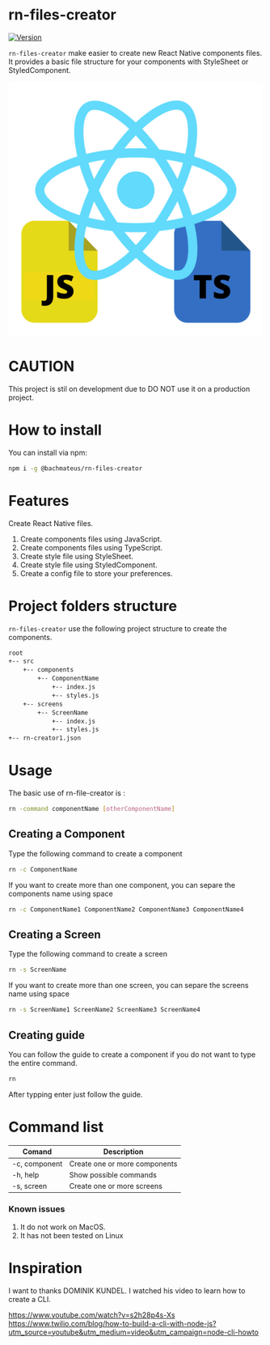 # rn-files-creator
[![Version](https://img.shields.io/npm/v/@bachmateus/rn-files-creator.svg)](https://www.npmjs.com/package/@bachmateus/rn-files-creator)

`rn-files-creator` make easier to create new React Native components files. It provides a basic file structure for your components with StyleSheet or StyledComponent.

![](logo.png)

# CAUTION
This project is stil on development due to DO NOT use it on a production project.

# How to install
You can install via npm:

  ```bash
  npm i -g @bachmateus/rn-files-creator
  ```

# Features
Create React Native files.

1. Create components files using JavaScript.
2. Create components files using TypeScript.
3. Create style file using StyleSheet.
4. Create style file using StyledComponent.
5. Create a config file to store your preferences.

# Project folders structure
`rn-files-creator` use the following project structure to create the components.

  ```bash
  root
  +-- src
      +-- components
          +-- ComponentName
              +-- index.js
              +-- styles.js
      +-- screens
          +-- ScreenName
              +-- index.js
              +-- styles.js
  +-- rn-creator1.json
  ```


# Usage
The basic use of rn-file-creator is  :
  ```bash
  rn -command componentName [otherComponentName]
  ```

## Creating a Component
Type the following command to create a component 

  ```bash
  rn -c ComponentName
  ```
If you want to create more than one component, you can separe the components name using space

  ```bash
  rn -c ComponentName1 ComponentName2 ComponentName3 ComponentName4
  ```

## Creating a Screen
Type the following command to create a screen 

  ```bash
  rn -s ScreenName
  ```
If you want to create more than one screen, you can separe the screens name using space

  ```bash
  rn -s ScreenName1 ScreenName2 ScreenName3 ScreenName4
  ```

## Creating guide
You can follow the guide to create a component if you do not want to type the entire command.

  ```bash
  rn
  ```

After typping enter just follow the guide.


# Command list

| Comand          | Description                                                   |
| --------------- | ------------------------------------------------------------- |
| -c, component   | Create one or more components                                 |
| -h, help        | Show possible commands                                        |
| -s, screen      | Create one or more screens                                    |


### Known issues
1. It do not work on MacOS.
2. It has not been tested on Linux

# Inspiration
I want to thanks DOMINIK KUNDEL. I watched his video to learn how to create a CLI.

https://www.youtube.com/watch?v=s2h28p4s-Xs
https://www.twilio.com/blog/how-to-build-a-cli-with-node-js?utm_source=youtube&utm_medium=video&utm_campaign=node-cli-howto